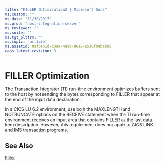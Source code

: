```yaml
---
title: "FILLER Optimization2 | Microsoft Docs"
ms.custom: ""
ms.date: "11/30/2017"
ms.prod: "host-integration-server"
ms.reviewer: ""
ms.suite: ""
ms.tgt_pltfrm: ""
ms.topic: "article"
ms.assetid: 0af5ab1d-d3aa-4a9b-86e2-a530f0abab95
caps.latest.revision: 3
---
```

# FILLER Optimization
The Transaction Integrator (TI) run-time environment optimizes buffers sent to the host by not sending the bytes corresponding to FILLER that appear at the end of the input data declaration.  
  
 In a CICS LU 6.2 environment, use both the MAXLENGTH and NOTRUNCATE options on the RECEIVE statement when the TI run-time environment receives an input area that contains FILLER as the last data item description. However, this requirement does not apply to CICS LINK and IMS transaction programs.  
  
## See Also  
 [Filler](../HIS2010/filler2.md)